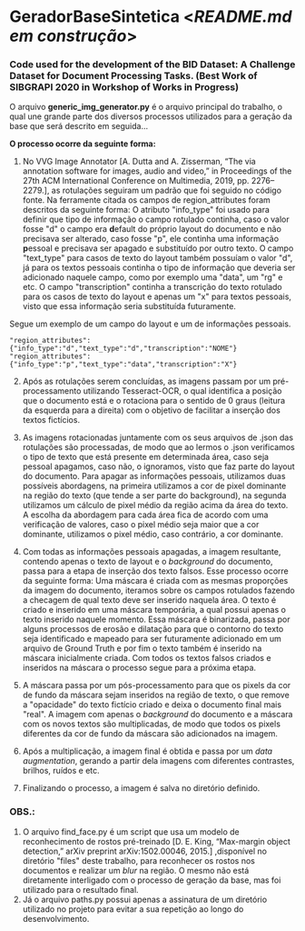 # GeradorBaseSintetica  <*README.md em construção*>
### Code used for the development of the BID Dataset: A Challenge Dataset for Document Processing Tasks. (Best Work of SIBGRAPI 2020 in Workshop of Works in Progress)

O arquivo **generic_img_generator.py** é o arquivo principal do trabalho, o qual une grande parte dos diversos processos utilizados para a geração da base que será descrito em seguida...

**O processo ocorre da seguinte forma:**
1. No VVG Image Annotator [A. Dutta and A. Zisserman, “The via annotation software for images, audio and video,” in Proceedings of the 27th ACM International Conference on Multimedia, 2019, pp. 2276–2279.], as rotulações seguiram um padrão que foi seguido no código fonte. Na ferramente citada os campos de region_attributes foram descritos da seguinte forma: O atributo "info_type" foi usado para definir que tipo de informação o campo rotulado continha, caso o valor fosse "d" o campo era **d**efault do próprio layout do documento e não precisava ser alterado, caso fosse "p", ele continha uma informação **p**essoal e precisava ser apagado e substituído por outro texto. O campo "text_type" para casos de texto do layout também possuíam o valor "d", já para os textos pessoais continha o tipo de informação que deveria ser adicionado naquele campo, como por exemplo uma "data", um "rg" e etc. O campo "transcription" continha a transcrição do texto rotulado para os casos de texto do layout e apenas um "x" para textos pessoais, visto que essa informação seria substituída futuramente. 

Segue um exemplo de um campo do layout e um de informações pessoais.

``` "region_attributes": {"info_type":"d","text_type":"d","transcription":"NOME"} ```  
``` "region_attributes":{"info_type":"p","text_type":"data","transcription":"X"} ```

2. Após as rotulações serem concluídas, as imagens passam por um pré-processamento utilizando Tesseract-OCR, o qual identifica a posição que o documento está e o rotaciona para o sentido de 0 graus (leitura da esquerda para a direita) com o objetivo de facilitar a inserção dos textos fictícios.

3. As imagens rotacionadas juntamente com os seus arquivos de .json das rotulações são processadas, de modo que ao lermos o .json verificamos o tipo de texto que está presente em determinada área, caso seja pessoal apagamos, caso não, o ignoramos, visto que faz parte do layout do documento. Para apagar as informações pessoais, utilizamos duas possíveis abordagens, na primeira utilizamos a cor de pixel dominante na região do texto (que tende a ser parte do background), na segunda utilizamos um cálculo de pixel médio da região acima da área do texto. A escolha da abordagem para cada área fica de acordo com uma verificação de valores, caso o pixel médio seja maior que a cor dominante, utilizamos o pixel médio, caso contrário, a cor dominante.

4. Com todas as informações pessoais apagadas, a imagem resultante, contendo apenas o texto de layout e o *background* do documento, passa para a etapa de inserção dos texto falsos. Esse processo ocorre da seguinte forma: Uma máscara é criada com as mesmas proporções da imagem do documento, iteramos sobre os campos rotulados fazendo a checagem de qual texto deve ser inserido naquela área. O texto é criado e inserido em uma máscara temporária, a qual possui apenas o texto inserido naquele momento. Essa máscara é binarizada, passa por alguns processos de erosão e dilatação para que o contorno do texto seja identificado e mapeado para ser futuramente adicionado em um arquivo de Ground Truth e por fim o texto também é inserido na máscara inicialmente criada. Com todos os textos falsos criados e inseridos na máscara o processo segue para a próxima etapa.

5. A máscara passa por um pós-processamento para que os pixels da cor de fundo da máscara sejam inseridos na região de texto, o que remove a "opacidade" do texto fictício criado e deixa o documento final mais "real". A imagem com apenas o *background* do documento e a máscara com os novos textos são multiplicadas, de modo que todos os pixels diferentes da cor de fundo da máscara são adicionados na imagem.

6. Após a multiplicação, a imagem final é obtida e passa por um *data augmentation*, gerando a partir dela imagens com diferentes contrastes, brilhos, ruídos e etc.

7. Finalizando o processo, a imagem é salva no diretório definido.



### OBS.:
1. O arquivo find_face.py é um script que usa um modelo de reconhecimento de rostos pré-treinado [D. E. King, “Max-margin object detection,” arXiv preprint arXiv:1502.00046, 2015.] ,disponível no diretório "files" deste trabalho, para reconhecer os rostos nos documentos e realizar um *blur* na região. O mesmo não está diretamente interligado com o processo de geração da base, mas foi utilizado para o resultado final.
2. Já o arquivo paths.py possui apenas a assinatura de um diretório utilizado no projeto para evitar a sua repetição ao longo do desenvolvimento. 
